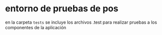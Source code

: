 # entorno de pruebas de pos

en la carpeta `tests` se incluye los archivos .test para realizar pruebas a los componentes
de la aplicación
